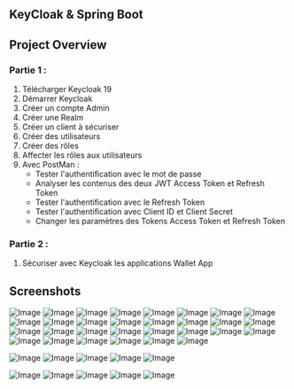 ## KeyCloak & Spring Boot

## Project Overview

### Partie 1 :

1. Télécharger Keycloak 19
2. Démarrer Keycloak
3. Créer un compte Admin
4. Créer une Realm
5. Créer un client à sécuriser
6. Créer des utilisateurs
7. Créer des rôles
8. Affecter les rôles aux utilisateurs
9. Avec PostMan :
   - Tester l'authentification avec le mot de passe
   - Analyser les contenus des deux JWT Access Token et Refresh Token
   - Tester l'authentification avec le Refresh Token
   - Tester l'authentification avec Client ID et Client Secret
   - Changer les paramètres des Tokens Access Token et Refresh Token

### Partie 2 :

1. Sécuriser avec Keycloak les applications Wallet App

## Screenshots

![Image](screenes/1.png)
![Image](screenes/2.png)
![Image](screenes/3.png)
![Image](screenes/4.png)
![Image](screenes/5.png)
![Image](screenes/6.png)
![Image](screenes/7.png)
![Image](screenes/8.png)
![Image](screenes/9.png)
![Image](screenes/10.png)
![Image](screenes/11.png)
![Image](screenes/12.png)
![Image](screenes/13.png)
![Image](screenes/14.png)
![Image](screenes/15.png)
![Image](screenes/16.png)
![Image](screenes/17.png)
![Image](screenes/18.png)
![Image](screenes/19.png)
![Image](screenes/20.png)
![Image](screenes/21.png)
![Image](screenes/22.png)
![Image](screenes/23.png)
![Image](screenes/24.png)
![Image](screenes/25.png)
![Image](screenes/26.png)
![Image](screenes/27.png)
![Image](screenes/28.png)
![Image](screenes/29.png)
![Image](screenes/30.png)

![Image](screenes/31.png)
![Image](screenes/32.png)
![Image](screenes/33.png)
![Image](screenes/34.png)
![Image](screenes/35.png)

![Image](screenes/36.png)
![Image](screenes/37.png)
![Image](screenes/38.png)
![Image](screenes/39.png)
![Image](screenes/40.png)
